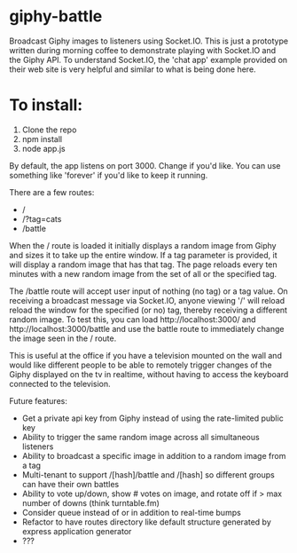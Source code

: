 # giphy-battle
Broadcast Giphy images to listeners using Socket.IO. This is just a prototype written during morning coffee to demonstrate
playing with Socket.IO and the Giphy API. To understand Socket.IO, the 'chat app' example provided on their web site is very
helpful and similar to what is being done here.

# To install:
1. Clone the repo
2. npm install
3. node app.js

By default, the app listens on port 3000. Change if you'd like. 
You can use something like 'forever' if you'd like to keep it running.

There are a few routes:
* /
* /?tag=cats
* /battle

When the / route is loaded it initially displays a random image from Giphy and sizes it to take up the entire window. If
a tag parameter is provided, it will display a random image that has that tag. The page reloads every ten minutes with a
new random image from the set of all or the specified tag.

The /battle route will accept user input of nothing (no tag) or a tag value. On receiving a broadcast message via
Socket.IO, anyone viewing '/' will reload reload the window for the specified (or no) tag, thereby receiving
a different random image. To test this, you can load http://localhost:3000/ and http://localhost:3000/battle and use the battle
route to immediately change the image seen in the / route.

This is useful at the office if you have a television mounted on the wall and would like different people to be able
to remotely trigger changes of the Giphy displayed on the tv in realtime, without having to access the keyboard connected 
to the television. 

Future features:
* Get a private api key from Giphy instead of using the rate-limited public key
* Ability to trigger the same random image across all simultaneous listeners
* Ability to broadcast a specific image in addition to a random image from a tag
* Multi-tenant to support /[hash]/battle and /[hash] so different groups can have their own battles
* Ability to vote up/down, show # votes on image, and rotate off if > max number of downs (think turntable.fm)
* Consider queue instead of or in addition to real-time bumps
* Refactor to have routes directory like default structure generated by express application generator
* ???
